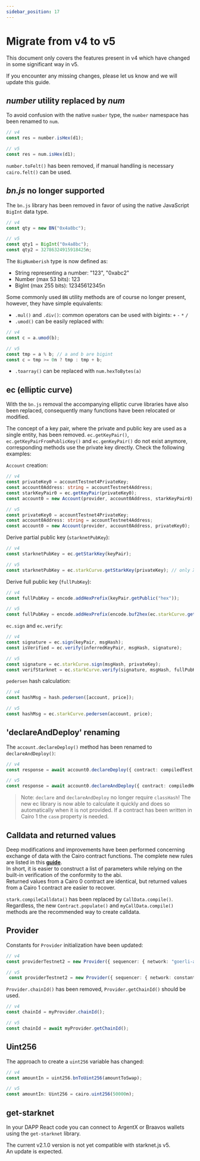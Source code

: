 ```yaml
---
sidebar_position: 17
---
```


# Migrate from v4 to v5

This document only covers the features present in v4 which have changed in some significant way in v5.

If you encounter any missing changes, please let us know and we will update this guide.

## _number_ utility replaced by _num_

To avoid confusion with the native `number` type, the `number` namespace has been renamed to `num`.

```typescript
// v4
const res = number.isHex(d1);

// v5
const res = num.isHex(d1);
```

`number.toFelt()` has been removed, if manual handling is necessary `cairo.felt()` can be used.

## _bn.js_ no longer supported

The `bn.js` library has been removed in favor of using the native JavaScript `BigInt` data type.

```typescript
// v4
const qty = new BN("0x4a8bc");

// v5
const qty1 = BigInt("0x4a8bc");
const qty2 = 32786324915918425n;
```

The `BigNumberish` type is now defined as:

- String representing a number: "123", "0xabc2"
- Number (max 53 bits): 123
- BigInt (max 255 bits): 12345612345n

Some commonly used `BN` utility methods are of course no longer present, however, they have simple equivalents:

- `.mul()` and `.div()`: common operators can be used with bigints: `+` `-` `*` `/`
- `.umod()` can be easily replaced with:

```typescript
// v4
const c = a.umod(b);

// v5
const tmp = a % b; // a and b are bigint
const c = tmp >= 0n ? tmp : tmp + b;
```

- `.toarray()` can be replaced with `num.hexToBytes(a)`

## ec (elliptic curve)

With the `bn.js` removal the accompanying elliptic curve libraries have also been replaced,
consequently many functions have been relocated or modified.

The concept of a key pair, where the private and public key are used as a single entity, has been removed.
`ec.getKeyPair()`, `ec.getKeyPairFromPublicKey()` and `ec.genKeyPair()` do not exist anymore, corresponding
methods use the private key directly. Check the following examples:

`Account` creation:

```typescript
// v4
const privateKey0 = accountTestnet4PrivateKey;
const account0Address: string = accountTestnet4Address;
const starkKeyPair0 = ec.getKeyPair(privateKey0);
const account0 = new Account(provider, account0Address, starkKeyPair0);

// v5
const privateKey0 = accountTestnet4PrivateKey;
const account0Address: string = accountTestnet4Address;
const account0 = new Account(provider, account0Address, privateKey0);
```

Derive partial public key (`starknetPubKey`):

```typescript
// v4
const starknetPubKey = ec.getStarkKey(keyPair);

// v5
const starknetPubKey = ec.starkCurve.getStarkKey(privateKey); // only X part of full pubKey
```

Derive full public key (`fullPubKey`):

```typescript
// v4
const fullPubKey = encode.addHexPrefix(keyPair.getPublic("hex"));

// v5
const fullPubKey = encode.addHexPrefix(encode.buf2hex(ec.starkCurve.getPublicKey(privateKey, false))); // full key
```

`ec.sign` and `ec.verify`:

```typescript
// v4
const signature = ec.sign(keyPair, msgHash);
const isVerified = ec.verify(inferredKeyPair, msgHash, signature);

// v5
const signature = ec.starkCurve.sign(msgHash, privateKey);
const verifStarknet = ec.starkCurve.verify(signature, msgHash, fullPubKeySource);
```

`pedersen` hash calculation:

```typescript
// v4
const hashMsg = hash.pedersen([account, price]);

// v5
const hashMsg = ec.starkCurve.pedersen(account, price);
```

## 'declare**And**Deploy' renaming

The `account.declareDeploy()` method has been renamed to `declareAndDeploy()`:

```typescript
// v4
const response = await account0.declareDeploy({ contract: compiledTest, classHash: testClassHash });

// v5
const response = await account0.declareAndDeploy({ contract: compiledHelloSierra, casm: compiledHelloCasm });
```

> Note: `declare` and `declareAndDeploy` no longer require `classHash`! The new ec library is now able to calculate it quickly
> and does so automatically when it is not provided. If a contract has been written in Cairo 1 the `casm` property is needed.

## Calldata and returned values

Deep modifications and improvements have been performed concerning exchange of data with the Cairo contract functions.
The complete new rules are listed in this **[guide](define_call_message.md)**.  
In short, it is easier to construct a list of parameters while relying on the built-in verification of the conformity to the abi.  
Returned values from a Cairo 0 contract are identical, but returned values from a Cairo 1 contract are easier to recover.

`stark.compileCalldata()` has been replaced by `CallData.compile()`. Regardless, the new `Contract.populate()` and `myCallData.compile()` methods are the recommended way to create calldata.

## Provider

Constants for `Provider` initialization have been updated:

```typescript
// v4
const providerTestnet2 = new Provider({ sequencer: { network: "goerli-alpha-2" } });

// v5
 const providerTestnet2 = new Provider({ sequencer: { network: constants.NetworkName.SN_GOERLI2 } }); // or SN_GOERLI or SN_MAIN
```

`Provider.chainId()` has been removed, `Provider.getChainId()` should be used.

```typescript
// v4
const chainId = myProvider.chainId();

// v5
const chainId = await myProvider.getChainId();
```

## Uint256

The approach to create a `uint256` variable has changed:

```typescript
// v4
const amountIn = uint256.bnToUint256(amountToSwap);

// v5
const amountIn: Uint256 = cairo.uint256(50000n);
```

## get-starknet

In your DAPP React code you can connect to ArgentX or Braavos wallets using the `get-starknet` library.

The current v2.1.0 version is not yet compatible with starknet.js v5.  
An update is expected.
